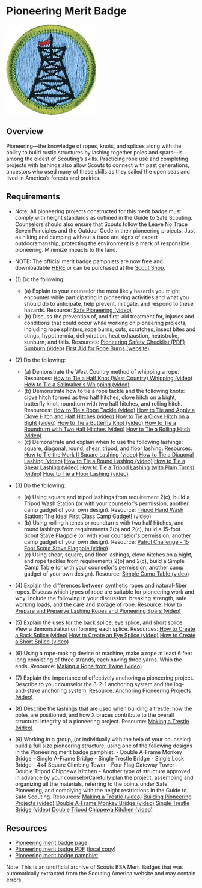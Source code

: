 

# Pioneering Merit Badge

![Pioneering Merit Badge](images/pioneering-merit-badge.jpg)

## Overview



Pioneering—the knowledge of ropes, knots, and splices along with the ability to build rustic structures by lashing together poles and spars—is among the oldest of Scouting’s skills. Practicing rope use and completing projects with lashings also allow Scouts to connect with past generations, ancestors who used many of these skills as they sailed the open seas and lived in America’s forests and prairies.

## Requirements

* Note: All pioneering projects constructed for this merit badge must comply with height standards as outlined in the Guide to Safe Scouting.  Counselors should also ensure that Scouts follow the Leave No Trace Seven Principles and the Outdoor Code in their pioneering projects. Just as hiking and camping without a trace are signs of expert outdoorsmanship, protecting the environment is a mark of responsible pioneering. Minimize impacts to the land.
* NOTE:  The official merit badge pamphlets are now free and downloadable  [HERE](https://filestore.scouting.org/filestore/Merit_Badge_ReqandRes/Pamphlets/Pioneering.pdf) or can be purchased at the [Scout Shop.](https://www.scoutshop.org/)
* (1) Do the following:
    * (a) Explain to your counselor the most likely hazards you might encounter while participating in pioneering activities and what you should do to anticipate, help prevent, mitigate, and respond to these hazards. Resource: [Safe Pioneering (video)](https://youtu.be/hWDLLkUPFCI?si=8JSQve7lVV65fKp9)
    * (b) Discuss the prevention of, and first-aid treatment for, injuries and conditions that could occur while working on pioneering projects, including rope splinters, rope burns, cuts, scratches, insect bites and stings, hypothermia, dehydration, heat exhaustion, heatstroke, sunburn, and falls. Resources: [Pioneering Safety Checklist (PDF)](https://filestore.scouting.org/filestore/Merit_Badge_ReqandRes/Requirement%20Resources/Pioneering/Pioneering_Safety_Checklist.pdf) [Sunburn (video)](https://www.youtube.com/watch?v=DCNUwuNTtGg) [First Aid for Rope Burns (website)](https://www.firstaidforfree.com/first-aid-for-rope-burn/)


* (2) Do the following:
    * (a) Demonstrate the West Country method of whipping a rope. Resources: [How to Tie a Half Knot (West Country) Whipping (video)](https://youtu.be/gU3LJ-QD_-s?si=0smdbUSo_20udYq3) [How to Tie a Sailmaker's Whipping (video)](https://youtu.be/bzTduzweDdE?si=UByC4CSpmRy9G3FI)
    * (b) Demonstrate how to tie a rope tackle and the following knots: clove hitch formed as two half hitches, clove hitch on a bight, butterfly knot, roundturn with two half hitches, and rolling hitch. Resources: [How to Tie a Rope Tackle (video)](https://youtu.be/fZC2iXF0V3g?si=Nl9Z-88jPw1wTzlq) [How to Tie and Apply a Clove Hitch and Half Hitches (video)](https://youtu.be/LFH1L3lfciA?si=RhEQn4lo1Oc7fpwU) [How to Tie a Clove Hitch on a Bight (video)](https://youtu.be/IXsXjB0gWqw?si=IVQv_b3mkhjb8lWo) [How to Tie a Butterfly Knot (video)](https://youtu.be/q0KPxnj3Rck?si=LYZ3LFkgbb86EINV) [How to Tie a Roundturn with Two Half Hitches (video)](https://youtu.be/90MJxoRu9Fg?si=H_r3J8zOUTSwyVZ8) [How to Tie a Rolling Hitch (video)](https://youtu.be/O0vGxZ5KQ-s?si=Jim_m6GbDLg30g1l)
    * (c) Demonstrate and explain when to use the following lashings: square, diagonal, round, shear, tripod, and floor lashing. Resources: [How to Tie the Mark II Square Lashing (video)](https://youtu.be/ll5BC7SohnE?si=dmcZo8pVawLfULQx) [How to Tie a Diagonal Lashing (video)](https://youtu.be/F-RRn9ccf34?si=18PZENVSjSti0Css) [How to Tie a Round Lashing (video)](https://youtu.be/tDGSiQhmwBs?si=j_7GZgMV4xdTinXY) [How to Tie a Shear Lashing (video)](https://youtu.be/ZleaU84exEw?si=u1In--D192D2eIFE) [How to Tie a Tripod Lashing (with Plain Turns) (video)](https://youtu.be/DB1g69AaMy8?si=qOpo7B_b-CjAFuQO) [How to Tie a Floor Lashing (video)](https://youtu.be/aS8mPYPGJGI?si=Ud7walIeV2dsRYwa)


* (3) Do the following:
    * (a) Using square and tripod lashings from requirement 2(c), build a Tripod Wash Station (or with your counselor's permission, another camp gadget of your own design). Resource: [Tripod Hand Wash Station: The Ideal First Class Camp Gadget! (video)](https://youtu.be/bImsiFVwhpQ?si=DU03rbOjtb5vL3nJ)
    * (b) Using rolling hitches or roundturns with two half hitches, and round lashings from requirements 2(b) and 2(c), build a 15-foot Scout Stave Flagpole (or with your counselor's permission, another camp gadget of your own design). Resource: [Patrol Challenge - 15 Foot Scout Stave Flagpole (video)](https://youtu.be/M2sEwJr_NX0?si=D_CDFf4ROU_-4-AS)
    * (c) Using shear, square, and floor lashings, clove hitches on a bight, and rope tackles from requirements 2(b) and 2(c), build a Simple Camp Table (or with your counselor's permission, another camp gadget of your own design). Resource: [Simple Camp Table (video)](https://youtu.be/MjlZez7vGDQ?si=bfk_4HLElA_WuApo)


* (4) Explain the differences between synthetic ropes and natural-fiber ropes. Discuss which types of rope are suitable for pioneering work and why. Include the following in your discussion: breaking strength, safe working loads, and the care and storage of rope. Resource: [How to Prepare and Preserve Lashing Ropes and Pioneering Spars (video)](https://youtu.be/2GfbsP7G5YE?si=VuSeeyD_YzDOVzEO)
* (5) Explain the uses for the back splice, eye splice, and short splice. View a demonstration on forming each splice. Resources: [How to Create a Back Splice (video)](https://youtu.be/s65PbgZZSgE?si=OkKgfp8pSZRqQ3ts)  [How to Create an Eye Splice (video)](https://youtu.be/ZHffzAX3-tk?si=mIKK34hC692CWIrc)  [How to Create a Short Splice (video)](https://youtu.be/8HZbsRtxgw0?si=gQq1qdxcJrRcY2lQ)
* (6) Using a rope-making device or machine, make a rope at least 6 feet long consisting of three strands, each having three yarns. Whip the ends. Resource: [Making a Rope from Twine (video)](https://youtu.be/1yb5fqq4dxU?si=Zkl9MOFSFyIRwdwD)
* (7) Explain the importance of effectively anchoring a pioneering project. Describe to your counselor the 3-2-1 anchoring system and the log-and-stake  anchoring system. Resource: [Anchoring Pioneering Projects (video)](https://youtu.be/_z-GzDAjVZM?si=qyEvV1jFW0nCHHT8)
* (8) Describe the lashings that are used when building a trestle, how the poles are positioned, and how X braces contribute to the overall structural integrity of a pioneering project. Resource: [Making a Trestle (video)](https://youtu.be/YATmim1eIrQ?si=XFpV4wfQRaEE5l_6)
* (9) Working in a group, (or individually with the help of your counselor) build a full size pioneering structure, using one of the following designs in the Pioneering merit badge pamphlet: - Double A-Frame Monkey Bridge - Single A-Frame Bridge - Single Trestle Bridge - Single Lock Bridge - 4x4 Square Climbing Tower - Four Flag Gateway Tower - Double Tripod Chippewa Kitchen - Another type of structure approved in advance by your counselorCarefully plan the project, assembling and organizing all the materials, referring to the points under Safe Pioneering, and complying with the height  restrictions in the Guide to Safe Scouting. Resources: [Making a Trestle (video)](https://youtu.be/YATmim1eIrQ?si=XFpV4wfQRaEE5l_6)  [Building Pioneering Projects (video)](https://youtu.be/DxuDrvGpoHA?si=4qRcFFdEflt6bqeG)  [Double A-Frame Monkey Bridge (video)](https://youtu.be/qlafze5YVXI?si=P1CTghvisAMAU1bA)  [Single Trestle Bridge (video)](https://youtu.be/YrmG69HSDyA?si=_fOp1Ejio8I1qAWD)  [Double Tripod Chippewa Kitchen (video)](https://youtu.be/ttOG0msK4EQ?si=o3gujOvObReMDEfL)


## Resources

- [Pioneering merit badge page](https://www.scouting.org/merit-badges/pioneering/)
- [Pioneering merit badge PDF](https://filestore.scouting.org/filestore/Merit_Badge_ReqandRes/Pamphlets/Pioneering.pdf) ([local copy](files/pioneering-merit-badge.pdf))
- [Pioneering merit badge pamphlet](https://www.scoutshop.org/pioneering-merit-badge-pamphlet-662419.html)

Note: This is an unofficial archive of Scouts BSA Merit Badges that was automatically extracted from the Scouting America website and may contain errors.